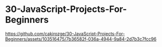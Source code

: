 # 30-JavaScript-Projects-For-Beginners
https://github.com/cakirozge/30-JavaScript-Projects-For-Beginners/assets/103516475/7b36582f-036a-4944-9a84-2d7b3c7fcc96
